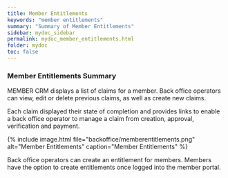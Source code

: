 ```yaml
---
title: Member Entitlements
keywords: "member entitlements"
summary: "Summary of Member Entitlements"
sidebar: mydoc_sidebar
permalink: mydoc_member_entitlements.html
folder: mydoc
toc: false
---
```


### Member Entitlements Summary

MEMBER CRM displays a list of claims for a member. Back office operators can view, edit or delete previous claims, as well as create new claims.

Each claim displayed their state of completion and provides links to enable a back office operator to manage a claim from creation, approval, verification and payment.

{% include image.html file="backoffice/memberentitlements.png" alt="Member Entitlements" caption="Member Entitlements" %}

Back office operators can create an entitlement for members. Members have the option to create entitlements once logged into the member portal.
